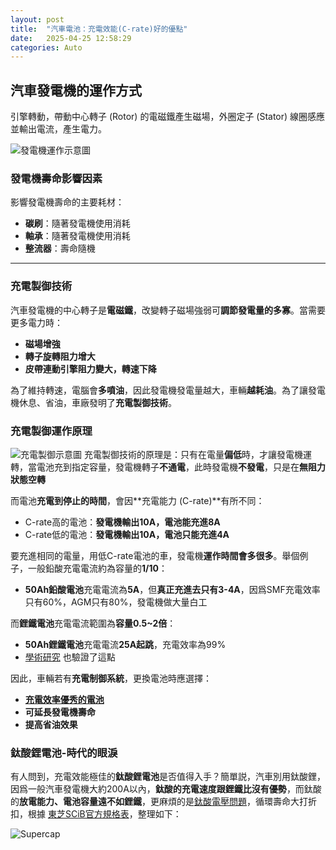 ```yaml
---
layout: post
title:  "汽車電池：充電效能(C-rate)好的優點"
date:   2025-04-25 12:58:29
categories: Auto
---
```


## 汽車發電機的運作方式

引擎轉動，帶動中心轉子 (Rotor) 的電磁鐵產生磁場，外圈定子 (Stator) 線圈感應並輸出電流，產生電力。

![發電機運作示意圖](https://attach.mobile01.com/attach/202304/mobile01-546fae5ccb350dbd357ba0095c787a83.png)

### 發電機壽命影響因素

影響發電機壽命的主要耗材：
- **碳刷**：隨著發電機使用消耗
- **軸承**：隨著發電機使用消耗
- **整流器**：壽命隨機

---

### 充電製御技術

汽車發電機的中心轉子是**電磁鐵**，改變轉子磁場強弱可**調節發電量的多寡**。當需要更多電力時：
- **磁場增強**
- **轉子旋轉阻力增大**
- **皮帶連動引擎阻力變大，轉速下降**

為了維持轉速，電腦會**多噴油**，因此發電機發電量越大，車輛**越耗油**。為了讓發電機休息、省油，車廠發明了**充電製御技術**。

### 充電製御運作原理
![充電製御示意圖](https://attach.mobile01.com/attach/202409/mobile01-1087ab058e273b6e781f0321aa85fe10.png)
充電製御技術的原理是：只有在電量**偏低**時，才讓發電機運轉，當電池充到指定容量，發電機轉子**不通電**，此時發電機**不發電**，只是在**無阻力狀態空轉**

而電池**充電到停止的時間**，會因**充電能力 (C-rate)**有所不同：
- C-rate高的電池：**發電機輸出10A，電池能充進8A**
- C-rate低的電池：**發電機輸出10A，電池只能充進4A**

要充進相同的電量，用低C-rate電池的車，發電機**運作時間會多很多**。舉個例子，一般鉛酸充電電流約為容量的**1/10**：
- **50Ah鉛酸電池**充電電流為**5A**，但**真正充進去只有3-4A**，因爲SMF充電效率只有60%，AGM只有80%，發電機做大量白工

而**鋰鐵電池**充電電流範圍為**容量0.5~2倍**：
- **50Ah鋰鐵電池**充電電流**25A起跳**，充電效率為99%
- [學術研究](https://attach.mobile01.com/attach/202111/mobile01-d8c9d0d9da6aecd839d3e3fbe4be1398.png) 也驗證了這點

因此，車輛若有**充電制御系統**，更換電池時應選擇：
- [**充電效率優秀的電池**](https://1stbenz.github.io/2025/greenrun.html)
- **可延長發電機壽命**
- **提高省油效果**
 
### 鈦酸鋰電池-時代的眼淚
有人問到，充電效能極佳的**鈦酸鋰電池**是否值得入手？簡單説，汽車別用鈦酸鋰，因爲一般汽車發電機大約200A以內，**鈦酸的充電速度跟鋰鐵比沒有優勢**，而鈦酸的**放電能力、電池容量遠不如鋰鐵**，更麻煩的是[鈦酸電壓問題](https://1stbenz.github.io/2025/lto-analysis.html)，循環壽命大打折扣，根據 [東芝SCiB官方規格表](https://www.global.toshiba/ww/products-solutions/battery/scib/product-next/product/cell/high-energy.html)，整理如下：

![Supercap](https://attach.mobile01.com/attach/202505/mobile01-2fd84b5d0678545af2b7bb8b82d1469d.png)